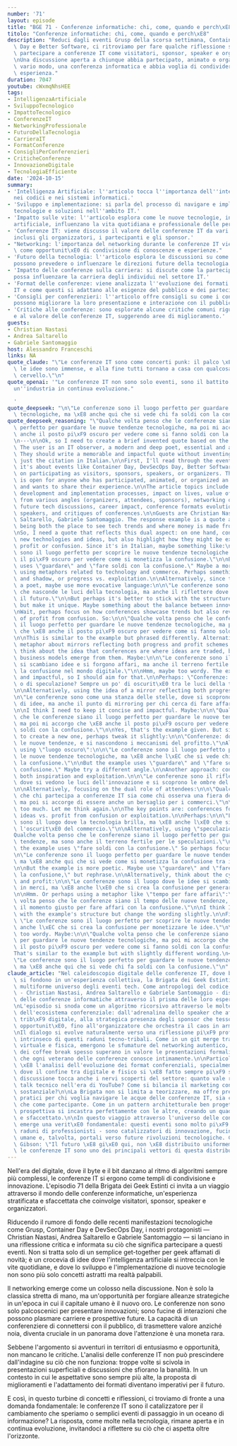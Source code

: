 ```yaml
---
number: '71'
layout: episode
title: "BGE 71 - Conferenze informatiche: chi, come, quando e perch\xE8"
titolo: "Conferenze informatiche: chi, come, quando e perch\xE8"
description: "Reduci dagli eventi Grusp della scorsa settimana, Container Day, DevSecOps\
  \ Day e Better Software, ci ritroviamo per fare qualche riflessione su cosa comporta\
  \ partecipare a conferenze IT come visitatori, sponsor, speaker e organizzatori.\r\
  \nUna discussione aperta a chiunque abbia partecipato, animato o organizzato, in\
  \ vario modo, una conferenza informatica e abbia voglia di condividere la propria\
  \ esperienza."
duration: 7047
youtube: cWxmqNhsHEE
tags:
- IntelligenzaArtificiale
- SviluppoTecnologico
- ImpattoTecnologico
- ConferenzeIT
- NetworkingProfessionale
- FuturoDellaTecnologia
- CarrieraIT
- FormatConferenze
- ConsigliPerConferenzieri
- CriticheConferenze
- InnovazioneDigitale
- TecnologiaEfficiente
date: '2024-10-15'
summary:
- 'Intelligenza Artificiale: l''articolo tocca l''importanza dell''intelligenza artificiale
  nei codici e nei sistemi informatici.'
- 'Sviluppo e implementazione: si parla del processo di navigare e implementare nuove
  tecnologie e soluzioni nell''ambito IT.'
- 'Impatto sulle vite: l''articolo esplora come le nuove tecnologie, incluse l''intelligenza
  artificiale, influenzano la vita quotidiana e professionale delle persone.'
- 'Conferenze IT: viene discusso il valore delle conferenze IT da vari punti di vista,
  inclusi gli organizzatori, i partecipanti e gli sponsor.'
- "Networking: l'importanza del networking durante le conferenze IT viene evidenziata\
  \ come opportunit\xE0 di condivisione di conoscenze e esperienze."
- 'Futuro della tecnologia: l''articolo esplora le discussioni su come le conferenze
  possono prevedere o influenzare le direzioni future della tecnologia.'
- 'Impatto delle conferenze sulla carriera: si discute come la partecipazione a conferenze
  possa influenzare la carriera degli individui nel settore IT.'
- 'Format delle conferenze: viene analizzata l''evoluzione dei formati delle conferenze
  IT e come questi si adattano alle esigenze del pubblico e dei partecipanti.'
- 'Consigli per conferenzieri: l''articolo offre consigli su come i conferenzieri
  possono migliorare la loro presentazione e interazione con il pubblico.'
- 'Critiche alle conferenze: sono esplorate alcune critiche comuni riguardo alla sostanza
  e al valore delle conferenze IT, suggerendo aree di miglioramento.'
guests:
- Christian Nastasi
- Andrea Saltarello
- Gabriele Santomaggio
host: Alessandro Franceschi
links: NA
quote_claude: "\"Le conferenze IT sono come concerti punk: il palco \xE8 piccolo ma\
  \ le idee sono immense, e alla fine tutti tornano a casa con qualcosa di nuovo nel\
  \ cervello.\"\n"
quote_openai: '"Le conferenze IT non sono solo eventi, sono il battito cardiaco di
  un''industria in continua evoluzione."

  '
quote_deepseek: "\n\"Le conferenze sono il luogo perfetto per guardare le nuove tendenze\
  \ tecnologiche, ma \xE8 anche qui che si vede chi fa soldi con la confusione.\"\n"
quote_deepseek_reasoning: "\"Qualche volta penso che le conferenze siano il luogo\
  \ perfetto per guardare le nuove tendenze tecnologiche, ma poi mi accorgo che \xE8\
  \ anche il posto pi\xF9 oscuro per vedere come si fanno soldi con la confusione.\"\
  \n---\n\nOk, so I need to create a brief invented quote based on the provided text.\
  \ The user is an IT observer, a modern and deep poet, essential and a bit punk.\
  \ They should write a memorable and impactful quote without inventing the author,\
  \ just the citation in Italian.\n\nFirst, I'll read through the event description:\
  \ it's about events like Container Day, DevSecOps Day, Better Software, and reflects\
  \ on participating as visitors, sponsors, speakers, or organizers. The discussion\
  \ is open for anyone who has participated, animated, or organized an IT conference\
  \ and wants to share their experience.\n\nThe article topics include AI in codes,\
  \ development and implementation processes, impact on lives, value of IT conferences\
  \ from various angles (organizers, attendees, sponsors), networking opportunities,\
  \ future tech discussions, career impact, conference formats evolution, tips for\
  \ speakers, and critiques of conferences.\n\nGuests are Christian Nastasi, Andrea\
  \ Saltarello, Gabriele Santomaggio. The response example is a quote about conferences\
  \ being both the place to see tech trends and where money is made from confusion.\n\
  \nSo, I need a quote that reflects this dual aspect: on one hand, conferences showcase\
  \ new technologies and ideas, but also highlight how they might be exploited for\
  \ profit or confusion. Since it's in Italian, maybe something like:\n\n\"Le conferenze\
  \ sono il luogo perfetto per scoprire le nuove tendenze tecnologiche... ma anche\
  \ il pi\xF9 oscuro per vedere come si monetizza la confusione.\"\n\nBut the example\
  \ uses \"guardare\" and \"fare soldi con la confusione.\" Maybe a more poetic take,\
  \ using metaphors related to technology and commerce. Perhaps something about light\
  \ and shadow, or progress vs. exploitation.\n\nAlternatively, since the user is\
  \ a poet, maybe use more evocative language:\n\n\"Le conferenze sono l'oscurit\xE0\
  \ che nasconde le luci della tecnologia, ma anche il riflettere dove si costruisce\
  \ il futuro.\"\n\nBut perhaps it's better to stick with the structure of the example\
  \ but make it unique. Maybe something about the balance between innovation and exploitation.\n\
  \nWait, perhaps focus on how conferences showcase trends but also reveal mechanisms\
  \ of profit from confusion. So:\n\n\"Qualche volta penso che le conferenze siano\
  \ il luogo perfetto per guardare le nuove tendenze tecnologiche, ma poi mi accorgo\
  \ che \xE8 anche il posto pi\xF9 oscuro per vedere come si fanno soldi con la confusione.\"\
  \n\nThis is similar to the example but phrased differently. Alternatively, use a\
  \ metaphor about mirrors reflecting both progress and profit schemes.\n\nAlternatively,\
  \ think about the idea that conferences are where ideas are traded, but also where\
  \ business models emerge from them. Maybe:\n\n\"Le conferenze sono il mercato dove\
  \ si scambiano idee e si forgono affari, ma anche il terreno fertile per seminare\
  \ la confusione nel mondo digitale.\"\n\nHmm, maybe too wordy. The example is concise\
  \ and impactful, so I should aim for that.\n\nPerhaps: \"Conferenze: luogo di innovazione\
  \ o di speculazione? Sempre un po' di oscurit\xE0 tra le luci della tecnologia.\"\
  \n\nAlternatively, using the idea of a mirror reflecting both progress and confusion:\n\
  \n\"Le conferenze sono come una stanza delle stelle, dove si scoprono nuove galassie\
  \ di idee, ma anche il punto di mirroring per chi cerca di fare affari con la confusione.\"\
  \n\nI think I need to keep it concise and impactful. Maybe:\n\n\"Qualche volta penso\
  \ che le conferenze siano il luogo perfetto per guardare le nuove tendenze tecnologiche,\
  \ ma poi mi accorgo che \xE8 anche il posto pi\xF9 oscuro per vedere come si fanno\
  \ soldi con la confusione.\"\n\nYes, that's the example given. But since I need\
  \ to create a new one, perhaps tweak it slightly:\n\n\"Conferenze: dove si scoprono\
  \ le nuove tendenze, e si nascondono i meccanismi del profitto.\"\nAlternatively,\
  \ using \"luogo oscuro\":\n\n\"Le conferenze sono il luogo perfetto per guardare\
  \ le nuove tendenze tecnologiche, ma \xE8 anche l\xEC che si vede chi fa soldi con\
  \ la confusione.\"\n\nBut the example uses \"guardare\" and \"fare soldi con la\
  \ confusione.\" Maybe try a different angle.\n\nAnother approach: conferences as\
  \ both inspiration and exploitation.\n\n\"Le conferenze sono il riflesso della tecnologia,\
  \ dove si vedono le luci dell'innovazione e si scoprono le ombre del profitto.\"\
  \n\nAlternatively, focusing on the dual role of attendees:\n\n\"Qualche volta penso\
  \ che chi partecipa a conferenze IT sia come chi osserva una fiera delle meraviglie,\
  \ ma poi si accorge di essere anche un bersaglio per i commerci.\"\n\nWait, maybe\
  \ too much. Let me think again.\n\nThe key points are: conferences for trends and\
  \ ideas vs. profit from confusion or exploitation.\n\nPerhaps:\n\n\"Le conferenze\
  \ sono il luogo dove la tecnologia brilla, ma \xE8 anche l\xE0 che si costruisce\
  \ l'oscurit\xE0 del commercio.\"\n\nAlternatively, using \"speculazione\":\n\n\"\
  Qualche volta penso che le conferenze siano il luogo perfetto per guardare le nuove\
  \ tendenze, ma sono anche il terreno fertile per le speculazioni.\"\n\nWait, but\
  \ the example uses \"fare soldi con la confusione.\" So perhaps focus on that aspect:\n\
  \n\"Le conferenze sono il luogo perfetto per guardare le nuove tendenze tecnologiche,\
  \ ma \xE8 anche qui che si vede come si monetizza la confusione tra i partecipanti.\"\
  \n\nBut the example is more poetic. Maybe use \"guardare\" and \"fare soldi con\
  \ la confusione,\" but rephrase.\n\nAlternatively, think about the cycle of knowledge\
  \ and profit:\n\n\"Le conferenze sono il luogo dove le idee si scambiano e si trasformano\
  \ in merci, ma \xE8 anche l\xE0 che si crea la confusione per generare profitti.\"\
  \n\nHmm. Or perhaps using a metaphor like \"tempo per fare affari\":\n\n\"Qualche\
  \ volta penso che le conferenze siano il tempo delle nuove tendenze, ma sono anche\
  \ il momento giusto per fare affari con la confusione.\"\n\nI think I need to stick\
  \ with the example's structure but change the wording slightly.\n\nFinal attempt:\
  \ \"Le conferenze sono il luogo perfetto per scoprire le nuove tendenze, ma \xE8\
  \ anche l\xEC che si crea la confusione per monetizzare le idee.\"\n\nBut perhaps\
  \ too wordy. Maybe:\n\n\"Qualche volta penso che le conferenze siano il luogo perfetto\
  \ per guardare le nuove tendenze tecnologiche, ma poi mi accorgo che \xE8 anche\
  \ il posto pi\xF9 oscuro per vedere come si fanno soldi con la confusione.\"\n\n\
  That's similar to the example but with slightly different wording.\n</think>\n\n\
  \"Le conferenze sono il luogo perfetto per guardare le nuove tendenze tecnologiche,\
  \ ma \xE8 anche qui che si vede chi fa soldi con la confusione.\"\n"
claude_article: "Nel caleidoscopio digitale delle conferenze IT, dove bit e neuroni\
  \ si fondono in un'esperienza collettiva, la Brigata dei Geek Estinti esplora il\
  \ multiforme universo degli eventi tech. Come antropologi del codice, i nostri ospiti\
  \ - Christian Nastasi, Andrea Saltarello e Gabriele Santomaggio - dissezionano l'anatomia\
  \ delle conferenze informatiche attraverso il prisma delle loro esperienze personali.\n\
  \nL'episodio si snoda come un algoritmo ricorsivo attraverso le molteplici sfaccettature\
  \ dell'ecosistema conferenziale: dall'adrenalina dello speaker che affronta la sua\
  \ trib\xF9 digitale, alla strategica presenza degli sponsor che tessono reti di\
  \ opportunit\xE0, fino all'organizzatore che orchestra il caos in armonia binaria.\n\
  \nIl dialogo si evolve naturalmente verso una riflessione pi\xF9 profonda sul valore\
  \ intrinseco di questi raduni tecno-tribali. Come in un git merge tra esperienza\
  \ virtuale e fisica, emergono le sfumature del networking autentico, dove le conversazioni\
  \ dei coffee break spesso superano in valore le presentazioni formali - un paradosso\
  \ che ogni veterano delle conferenze conosce intimamente.\n\nParticolarmente interessante\
  \ \xE8 l'analisi dell'evoluzione dei format conferenziali, specialmente nel post-pandemia,\
  \ dove il confine tra digitale e fisico si \xE8 fatto sempre pi\xF9 sottile. La\
  \ discussione tocca anche i nervi scoperti del settore: quanto vale realmente un\
  \ talk tecnico nell'era di YouTube? Come si bilancia il marketing con il contenuto\
  \ sostanziale?\n\nLa Brigata non si limita a teorizzare, ma offre preziosi insight\
  \ pratici per chi voglia navigare le acque delle conferenze IT, sia come speaker\
  \ che come partecipante. Come in un pattern architetturale ben progettato, ogni\
  \ prospettiva si incastra perfettamente con le altre, creando un quadro completo\
  \ e sfaccettato.\n\nIn questo viaggio attraverso l'universo delle conferenze tech,\
  \ emerge una verit\xE0 fondamentale: questi eventi sono molto pi\xF9 di semplici\
  \ raduni di professionisti - sono catalizzatori di innovazione, fucine di connessioni\
  \ umane e, talvolta, portali verso future rivoluzioni tecnologiche. Come diceva\
  \ Gibson: \"Il futuro \xE8 gi\xE0 qui, non \xE8 distribuito uniformemente\" - e\
  \ le conferenze IT sono uno dei principali vettori di questa distribuzione.\n"
---
```

Nell'era del digitale, dove il byte e il bit danzano al ritmo di algoritmi sempre più complessi, le conferenze IT si ergono come templi di condivisione e innovazione. L'episodio 71 della Brigata dei Geek Estinti ci invita a un viaggio attraverso il mondo delle conferenze informatiche, un'esperienza stratificata e sfaccettata che coinvolge visitatori, sponsor, speaker e organizzatori. 

Riducendo il rumore di fondo delle recenti manifestazioni tecnologiche come Grusp, Container Day e DevSecOps Day, i nostri protagonisti — Christian Nastasi, Andrea Saltarello e Gabriele Santomaggio — si lanciano in una riflessione critica e informata su ciò che significa partecipare a questi eventi. Non si tratta solo di un semplice get-together per geek affamati di novità; è un crocevia di idee dove l'intelligenza artificiale si intreccia con le vite quotidiane, e dove lo sviluppo e l'implementazione di nuove tecnologie non sono più solo concetti astratti ma realtà palpabili.

Il networking emerge come un colosso nella discussione. Non è solo la classica stretta di mano, ma un'opportunità per forgiare alleanze strategiche in un'epoca in cui il capitale umano è il nuovo oro. Le conferenze non sono solo palcoscenici per presentare innovazioni; sono fucine di interazioni che possono plasmare carriere e prospettive future. La capacità di un conferenziere di connettersi con il pubblico, di trasmettere valore anziché noia, diventa cruciale in un panorama dove l'attenzione è una moneta rara.

Sebbene l'argomento si avventuri in territori di entusiasmo e opportunità, non mancano le critiche. L'analisi delle conferenze IT non può prescindere dall'indagine su ciò che non funziona: troppe volte si scivola in presentazioni superficiali e discussioni che sfiorano la banalità. In un contesto in cui le aspettative sono sempre più alte, la proposta di miglioramenti e l'adattamento dei formati diventano imperativi per il futuro.

E così, in questo turbine di concetti e riflessioni, ci troviamo di fronte a una domanda fondamentale: le conferenze IT sono il catalizzatore per il cambiamento che speriamo o semplici eventi di passaggio in un oceano di informazione? La risposta, come molte nella tecnologia, rimane aperta e in continua evoluzione, invitandoci a riflettere su ciò che ci aspetta oltre l'orizzonte.
